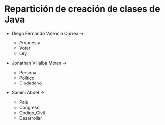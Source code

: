 # Repartición de creación de clases de Java

- Diego Fernando Valencia Correa ->
    - Propuesta
    - Votar
    - Ley

- Jonathan Villalba Moran -> 
    - Persona
    - Politico
    - Ciudadano

- Samini Abdel -> 
    - Pais
    - Congreso
    - Codigo_Civil
    - Desarrollar

